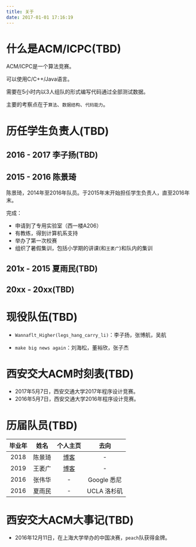 ```yaml
---
title: 关于
date: 2017-01-01 17:16:19
---
```


# 什么是ACM/ICPC(TBD)

ACM/ICPC是一个算法竞赛。

可以使用C/C++/Java语言。

需要在5小时内以3人组队的形式编写代码通过全部测试数据。

主要的考察点在于`算法`、`数据结构`、`代码能力`。

# 历任学生负责人(TBD)

## 2016 - 2017 李子扬(TBD)

## 2015 - 2016 陈景琦

陈景琦，2014年至2016年队员。于2015年末开始担任学生负责人，直至2016年末。

完成：
- 申请到了专用实验室（西一楼A206）
- 有教练，得到计算机系支持
- 举办了第一次校赛
- 组织了暑假集训，包括小学期的讲课(和`王袤广`)和队内的集训

## 201x - 2015 夏雨民(TBD)

## 20xx - 20xx(TBD)

# 现役队伍(TBD)

- `Wannaflt_Higher(legs_hang_carry_li)`：李子扬，张博航，吴航

- `make big news again`：刘海松，董裕欣，张子杰

# 西安交大ACM时刻表(TBD)

- 2017年5月7日，西安交通大学2017年程序设计竞赛。
- 2016年5月7日，西安交通大学2016年程序设计竞赛。

# 历届队员(TBD)

| 毕业年       | 姓名           |个人主页                     | 去向                  |
|:------------:|:--------------:|:---------------------------:|:---------------------:|
| 2018         | 陈景琦         | [博客](http://192217.space) | -                     |
| 2019         | 王袤广         | [博客](http://xjtumg.me)    | -                     |
| 2016         | 张伟华         |   -                         |  Google 悉尼          |
| 2016         | 夏雨民         |   -                         |  UCLA 洛杉矶          |

# 西安交大ACM大事记(TBD)

- 2016年12月11日，在上海大学举办的中国决赛，`peach`队获得金牌。
